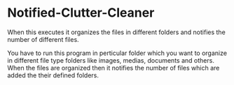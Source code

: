 # Notified-Clutter-Cleaner
When this executes it organizes the files in different folders and notifies the number of different files.

You have to run this program in perticular folder which you want to organize in different file type folders like images, medias, documents and others. When the files are 
organized then it notifies the number of files which are added the their defined folders.
